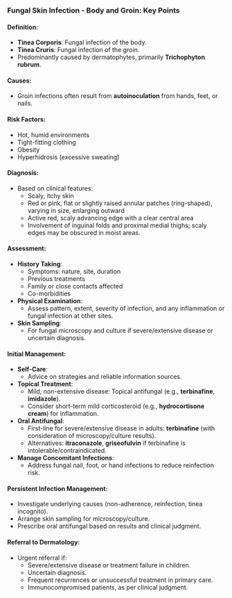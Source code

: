 ### Fungal Skin Infection - Body and Groin: Key Points

#### Definition:
- **Tinea Corporis**: Fungal infection of the body.
- **Tinea Cruris**: Fungal infection of the groin.
- Predominantly caused by dermatophytes, primarily **Trichophyton rubrum**.

#### Causes:
- Groin infections often result from **autoinoculation** from hands, feet, or nails.

#### Risk Factors:
- Hot, humid environments
- Tight-fitting clothing
- Obesity
- Hyperhidrosis (excessive sweating)

#### Diagnosis:
- Based on clinical features:
  - Scaly, itchy skin
  - Red or pink, flat or slightly raised annular patches (ring-shaped), varying in size, enlarging outward
  - Active red, scaly advancing edge with a clear central area
  - Involvement of inguinal folds and proximal medial thighs; scaly edges may be obscured in moist areas.

#### Assessment:
- **History Taking**:
  - Symptoms: nature, site, duration
  - Previous treatments
  - Family or close contacts affected
  - Co-morbidities
- **Physical Examination**:
  - Assess pattern, extent, severity of infection, and any inflammation or fungal infection at other sites.
- **Skin Sampling**:
  - For fungal microscopy and culture if severe/extensive disease or uncertain diagnosis.

#### Initial Management:
- **Self-Care**:
  - Advice on strategies and reliable information sources.
- **Topical Treatment**:
  - Mild, non-extensive disease: Topical antifungal (e.g., **terbinafine**, **imidazole**).
  - Consider short-term mild corticosteroid (e.g., **hydrocortisone cream**) for inflammation.
- **Oral Antifungal**:
  - First-line for severe/extensive disease in adults: **terbinafine** (with consideration of microscopy/culture results).
  - Alternatives: **itraconazole**, **griseofulvin** if terbinafine is intolerable/contraindicated.
- **Manage Concomitant Infections**:
  - Address fungal nail, foot, or hand infections to reduce reinfection risk.

#### Persistent Infection Management:
- Investigate underlying causes (non-adherence, reinfection, tinea incognito).
- Arrange skin sampling for microscopy/culture.
- Prescribe oral antifungal based on results and clinical judgment.

#### Referral to Dermatology:
- Urgent referral if:
  - Severe/extensive disease or treatment failure in children.
  - Uncertain diagnosis.
  - Frequent recurrences or unsuccessful treatment in primary care.
  - Immunocompromised patients, as per clinical judgment.